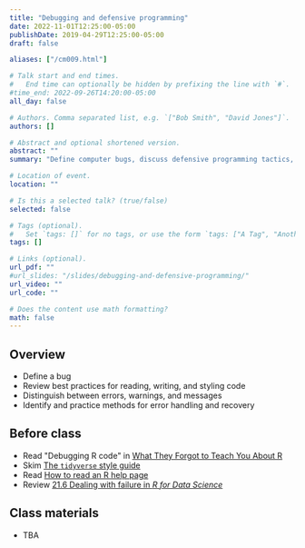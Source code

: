 ```yaml
---
title: "Debugging and defensive programming"
date: 2022-11-01T12:25:00-05:00
publishDate: 2019-04-29T12:25:00-05:00
draft: false

aliases: ["/cm009.html"]

# Talk start and end times.
#   End time can optionally be hidden by prefixing the line with `#`.
#time_end: 2022-09-26T14:20:00-05:00
all_day: false

# Authors. Comma separated list, e.g. `["Bob Smith", "David Jones"]`.
authors: []

# Abstract and optional shortened version.
abstract: ""
summary: "Define computer bugs, discuss defensive programming tactics, and practice troubleshooting scripts."

# Location of event.
location: ""

# Is this a selected talk? (true/false)
selected: false

# Tags (optional).
#   Set `tags: []` for no tags, or use the form `tags: ["A Tag", "Another Tag"]` for one or more tags.
tags: []

# Links (optional).
url_pdf: ""
#url_slides: "/slides/debugging-and-defensive-programming/"
url_video: ""
url_code: ""

# Does the content use math formatting?
math: false
---
```




## Overview

* Define a bug
* Review best practices for reading, writing, and styling code
* Distinguish between errors, warnings, and messages
* Identify and practice methods for error handling and recovery

<!--
* Interpret function documentation
* Introduce `traceback()` and explain how to read it
-->

## Before class

* Read "Debugging R code" in [What They Forgot to Teach You About R](https://rstats.wtf/debugging-r-code.html)
* Skim [The `tidyverse` style guide](http://style.tidyverse.org/)
* Read [How to read an R help page](http://socviz.co/appendix.html#how-to-read-an-r-help-page)
* Review [21.6 Dealing with failure in *R for Data Science*](http://r4ds.had.co.nz/iteration.html#dealing-with-failure)

## Class materials

* TBA

<!--
* [Bugs and styling code](/notes/style-guide/)
* [Debugging and condition handling](/notes/condition-handling/)
* [*Naming things*](http://www2.stat.duke.edu/~rcs46/lectures_2015/01-markdown-git/slides/naming-slides/naming-slides.pdf) - by Jenny Bryan. A concise guide to naming files.
-->
